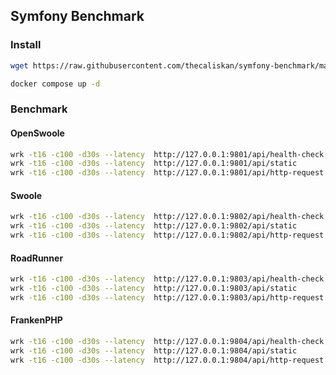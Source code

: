 ## Symfony Benchmark


### Install

```bash
wget https://raw.githubusercontent.com/thecaliskan/symfony-benchmark/master/docker-compose.yml

docker compose up -d
```

### Benchmark


#### OpenSwoole
```bash
wrk -t16 -c100 -d30s --latency  http://127.0.0.1:9801/api/health-check
wrk -t16 -c100 -d30s --latency  http://127.0.0.1:9801/api/static
wrk -t16 -c100 -d30s --latency  http://127.0.0.1:9801/api/http-request
```

#### Swoole

```bash
wrk -t16 -c100 -d30s --latency  http://127.0.0.1:9802/api/health-check
wrk -t16 -c100 -d30s --latency  http://127.0.0.1:9802/api/static
wrk -t16 -c100 -d30s --latency  http://127.0.0.1:9802/api/http-request
```

#### RoadRunner

```bash
wrk -t16 -c100 -d30s --latency  http://127.0.0.1:9803/api/health-check
wrk -t16 -c100 -d30s --latency  http://127.0.0.1:9803/api/static
wrk -t16 -c100 -d30s --latency  http://127.0.0.1:9803/api/http-request
```

#### FrankenPHP

```bash
wrk -t16 -c100 -d30s --latency  http://127.0.0.1:9804/api/health-check
wrk -t16 -c100 -d30s --latency  http://127.0.0.1:9804/api/static
wrk -t16 -c100 -d30s --latency  http://127.0.0.1:9804/api/http-request
```
